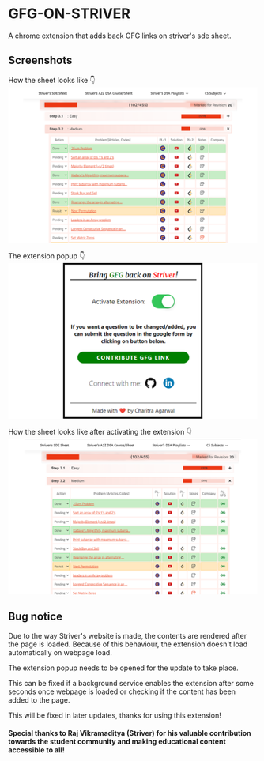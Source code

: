 # GFG-ON-STRIVER
A chrome extension that adds back GFG links on striver's sde sheet.

## Screenshots

How the sheet looks like 👇
![](screenshots/before.png)

The extension popup 👇
![](screenshots/popup.png)


How the sheet looks like after activating the extension 👇
![](screenshots/after.png)

## Bug notice

Due to the way Striver's website is made, the contents are rendered after the page is loaded.
Because of this behaviour, the extension doesn't load automatically on webpage load.

The extension popup needs to be opened for the update to take place.

This can be fixed if a background service enables the extension after some seconds once webpage is loaded or checking if the content has been added to the page.

This will be fixed in later updates, thanks for using this extension!


#### Special thanks to Raj Vikramaditya (Striver) for his valuable contribution towards the student community and making educational content accessible to all!
